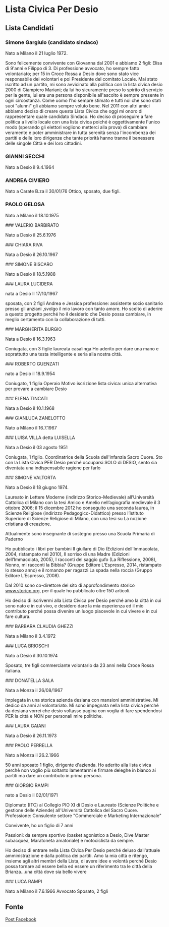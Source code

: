# Lista Civica Per Desio

## Lista Candidati

### Simone Gargiulo (candidato sindaco)

Nato a Milano il 21 luglio 1972.

Sono felicemente convivente con Giovanna dal 2001 e abbiamo 2 figli: Elisa di 9'anni e Filippo di 3.
Di professione avvocato, ho sempre fatto volontariato; per 15 in Croce Rossa a Desio dove sono stato vice responsabile dei volontari e poi Presidente del comitato Locale.
Mai stato iscritto ad un partito, mi sono avvicinato alla politica con la lista civica desio 2000 di Giampiero Mariani; da lui ho sicuramente preso lo spirito di servizio per la gente, lui era una persona disponibile all'ascolto è sempre presente in ogni circostanza. Come uomo l'ho sempre stimato e tutti noi che sono stati suoi "alunni" gli abbiamo sempre voluto bene.
Nel 2011 con altri amici abbiamo deciso di creare questa Lista Civica che oggi mi onoro di rappresentare quale candidato Sindaco.
Ho deciso di proseguire a fare politica a livello locale con una lista civica poiché è oggettivamente l'unico modo (sperando gli elettori vogliono metterci alla prova) di cambiare veramente e poter amministrare in tutta serenità senza l'incombenza dei partiti e delle loro dirigenze che tante priorità hanno tranne il benessere delle singole Città e dei loro cittadini.

### GIANNI SECCHI

Nato a Desio il 9.4.1964

### ANDREA CIVIERO

Nato a Carate B.za il 30/01/76
Ottico, sposato, due figli.

### PAOLO GELOSA

Nato a Milano il 18.10.1975

### VALERIO BARBIRATO

Nato a Desio il 25.6.1976

### CHIARA RIVA

Nata a Desio il 26.10.1967

### SIMONE BISCARO

Nato a Desio il 18.5.1988

### LAURA LUCIDERA

nata a Desio Il 17/10/1967 

sposata, con 2 figli Andrea e Jessica professione: assistente socio sanitario presso gli anziani ,svolgo il mio lavoro con tanto amore.
Ho scelto di aderire a questo progetto perché ho il desiderio che Desio possa cambiare, in meglio certamento con la collaborazione di tutti.

### MARGHERITA BURGIO

Nata a Desio il 16.3.1963

Coniugata, con 3 figlie
laureata
casalinga
Ho aderito per dare una mano e soprattutto una testa intelligente e seria alla nostra città.

### ROBERTO GUENZATI

nato a Desio il 18.9.1954

Coniugato, 1 figlia
Operaio 
Motivo iscrizione lista civica: unica alternativa per provare a cambiare Desio

### ELENA TINCATI

Nata a Desio il 10.1.1968

### GIANLUCA ZANELOTTO

Nato a Milano il 16.7.1967

### LUISA VILLA detta LUISELLA

Nata a Desio il 03 agosto 1951 

Coniugata, 1 figlio. 
Coordinatrice della Scuola dell'infanzia Sacro Cuore.
Sto con la Lista Civica PER Desio perché occuparsi SOLO di DESIO, sento sia diventata una indispensabile ragione per farlo

### SIMONE VALTORTA

Nato a Desio il 18 giugno 1974. 

Laureato in Lettere Moderne (indirizzo Storico-Medievale) all’Università Cattolica di Milano con la tesi Amico e Amelio nell’agiografia medievale il 3 ottobre 2006; il 15 dicembre 2012 ho conseguito una seconda laurea, in Scienze Religiose (indirizzo Pedagogico-Didattico) presso l’Istituto Superiore di Scienze Religiose di Milano, con una tesi su La nozione cristiana di creazione.

Attualmente sono insegnante di sostegno presso una Scuola Primaria di Paderno 

Ho pubblicato i libri per bambini Il giullare di Dio (Edizioni dell’Immacolata, 2004, ristampato nel 2010), Il sorriso di una Madre (Edizioni dell’Immacolata, 2005), I racconti del saggio gufo (La Riflessione, 2008), Nonno, mi racconti la Bibbia? (Gruppo Editore L’Espresso, 2014, ristampato lo stesso anno) e il romanzo per ragazzi La spada nella roccia (Gruppo Editore L’Espresso, 2008).

Dal 2010 sono co-direttore del sito di approfondimento storico www.storico.org, per il quale ho pubblicato oltre 150 articoli.

Ho deciso di iscrivermi alla Lista Civica per Desio perché amo la città in cui sono nato e in cui vivo, e desidero dare la mia esperienza ed il mio contributo perché possa divenire un luogo piacevole in cui vivere e in cui fare cultura.

### BARBARA CLAUDIA GHEZZI

Nata a Milano il 3.4.1972

### LUCA BRIOSCHI

Nato a Desio il 30.10.1974

Sposato, tre figli commerciante volontario da 23 anni nella Croce Rossa italiana.

### DONATELLA SALA

Nata a Monza il 26/08/1967

Impiegata in una storica azienda desiana con mansioni amministrative.
Mi dedico da anni al volontariato. 
Mi sono impegnata nella lista civica perché da desiana vorrei che desio voltasse pagina con voglia di fare spendendosi PER la città e NON per personali mire politiche.

### LAURA GAIANI

Nata a Desio il 26.11.1973

### PAOLO PERRELLA

Nato a Monza il 26.2.1966

50 anni sposato 1 figlio, dirigente d'azienda.
Ho aderito alla lista civica perchè non voglio più soltanto lamentarmi e firmare deleghe in bianco ai partiti ma dare un contributo in prima persona.

### GIORGIO RAMPI

nato a Desio il 02/01/1971

Diplomato (ITC) al Collegio PIO XI di Desio e Laureato (Scienze Politiche e gestione delle Aziende) all'Università Cattolica del Sacro Cuore.
Professione: Consulente settore "Commerciale e Marketing Internazionale" 

Convivente, ho un figlio di 7 anni

Passioni: da sempre sportivo (basket agonistico a Desio, Dive Master subacquea, Maratoneta amatoriale) e motociclista da sempre. 

Ho deciso di entrare nella Lista Civica Per Desio perché deluso dall'attuale amministrazione e dalla politica dei partiti. Amo la mia città e ritengo, insieme agli altri membri della Lista, di avere idee e volontà perché Desio possa tornare ad essere bella ed essere un riferimento tra le città della Brianza...una città dove sia bello vivere

### LUCA RAMPI

Nato a Milano il 7.6.1966
Avvocato
Sposato, 2 figli

## Fonte

[Post Facebook](https://www.facebook.com/media/set/?set=a.605400952961345.1073741833.316836751817768&type=3)
